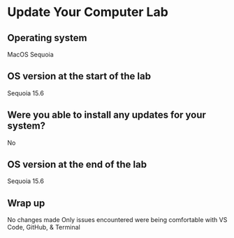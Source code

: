 # Update Your Computer Lab

## Operating system
MacOS Sequoia


## OS version at the start of the lab
Sequoia 15.6


## Were you able to install any updates for your system?
No


## OS version at the end of the lab
Sequoia 15.6


## Wrap up
No changes made
Only issues encountered were being comfortable with VS Code, GitHub, & Terminal